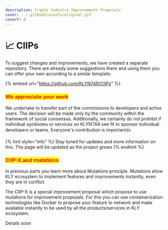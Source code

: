 ```yaml
---
description: Crypto Industry Improvements Proposals
cover: ../.gitbook/assets/original.gif
coverY: 0
---
```


# 📈 CIIPs

To suggest changes and improvements, we have created a separate repository. There are already some suggestions there and using them you can offer your own according to a similar template.

{% embed url="https://github.com/KLYN74R/CIIPs" %}

### <mark style="color:red;">**We appreciate your work**</mark>

We undertake to transfer part of the commissions to developers and active users. The decision will be made only by the community within the framework of social consensus. Additionally, we certainly do not prohibit if individual symbiotes or services on KLYNTAR see fit to sponsor individual developers or teams. Everyone's contribution is important👍

{% hint style="info" %}
Stay tuned for updates and more information on this. The page will be updated as the project grows
{% endhint %}

### <mark style="color:red;">CIIP-X and mutations</mark>

In previous parts you learn more about Mutations principle. Mutations allow KLY ecosystem to implement features and improvements instantly, even they are in conflict.

The CIIP-X is a special improvement proposal which propose to use mutations for improvement proposals. For this you can use containerization technologies like Docker to propose your feature to network and make available instantly to be used by all the products/services in KLY ecosystem.

Details soon
